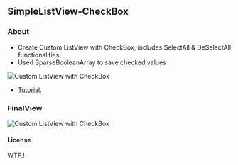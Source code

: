## SimpleListView-CheckBox

### About
 - Create Custom ListView with CheckBox, includes SelectAll & DeSelectAll functionalities.
 - Used SparseBooleanArray to save checked values
 
 ![Custom ListView with CheckBox](http://3.bp.blogspot.com/-rDDWjPzCKKI/UqDOlfGZ9YI/AAAAAAAAC4w/oxATF1QEbAk/s320/listview_model.jpg "Single List")
 - [Tutorial](http://venomvendor.blogspot.com/2013/12/custom-listview-with-checkbox-header.html).

### FinalView
 ![Custom ListView with CheckBox](http://3.bp.blogspot.com/-4UdKjnozc-U/UqDiVLJPOvI/AAAAAAAAC5U/rK3CpC4Fxds/s400/Final+ListView.jpg "Final List")


#### License
WTF.!
